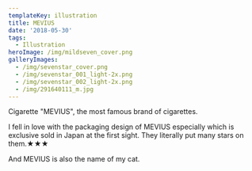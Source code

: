 ```yaml
---
templateKey: illustration
title: MEVIUS
date: '2018-05-30'
tags:
  - Illustration
heroImage: /img/mildseven_cover.png
galleryImages:
  - /img/sevenstar_cover.png
  - /img/sevenstar_001_light-2x.png
  - /img/sevenstar_002_light-2x.png
  - /img/291640111_m.jpg
---
```

Cigarette "MEVIUS", the most famous brand of cigarettes.

I fell in love with the packaging design of MEVIUS especially which is exclusive sold in Japan at the first sight. They literally put many stars on them.★★★

And MEVIUS is also the name of my cat.
